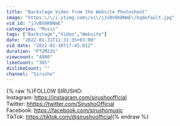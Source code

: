 ```yaml
---
title: "Backstage Video from the Website Photoshoot"
image: "https:\/\/i.ytimg.com\/vi\/jJvBV6KBNmE\/hqdefault.jpg"
vid_id: "jJvBV6KBNmE"
categories: "Music"
tags: ["Backstage","Video","Website"]
date: "2022-01-31T11:31:35+03:00"
vid_date: "2022-01-30T17:45:01Z"
duration: "PT2M23S"
viewcount: "4980"
likeCount: "305"
dislikeCount: ""
channel: "Sirusho"
---
```

{% raw %}FOLLOW SIRUSHO:<br />Instagram: <a rel="nofollow" target="blank" href="https://instagram.com/sirushoofficial​​">https://instagram.com/sirushoofficial​​</a><br />Twitter: <a rel="nofollow" target="blank" href="hhttps://twitter.com/SirushoOfficial​​">hhttps://twitter.com/SirushoOfficial​​</a><br />Facebook: <a rel="nofollow" target="blank" href="https://facebook.com/sirushomusic​​​">https://facebook.com/sirushomusic​​​</a><br />TikTok: <a rel="nofollow" target="blank" href="https://tiktok.com/@sirushoofficial​​">https://tiktok.com/@sirushoofficial​​</a>{% endraw %}
